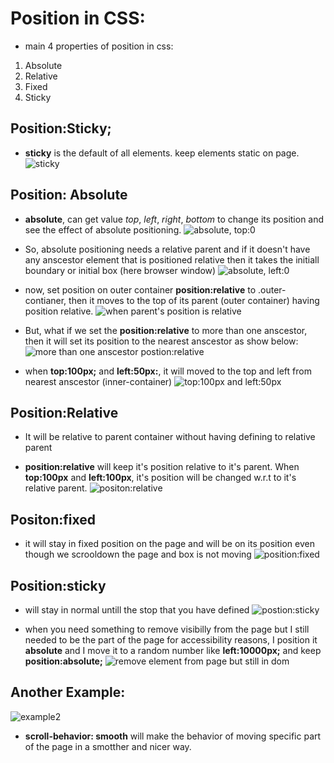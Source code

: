 # Position in CSS:
- main 4 properties of position in css:
1. Absolute
2. Relative
3. Fixed
4. Sticky

## Position:Sticky;
- **sticky** is the default of all elements. keep elements static on page.
![sticky](image.png)

## Position: Absolute
- **absolute**, can get value *top*, *left*, *right*, *bottom* to change its position and see the effect of absolute positioning.
![absolute, top:0](image-1.png)

- So, absolute positioning needs a relative parent and if it doesn't have any anscestor element that is positioned relative then it takes the initiall boundary or initial box (here browser window)
![absolute, left:0](image-2.png)

- now, set position on outer container **position:relative** to .outer-contianer, then it moves to the top of its parent (outer container) having position relative.
![when parent's position is relative](image-3.png)

- But, what if we set the **position:relative** to more than one anscestor, then it will set its position to the nearest anscestor as show below:
![more than one anscestor postion:relative](image-4.png)

- when **top:100px;** and **left:50px:**, it will moved to the top and left from nearest anscestor (inner-container)
![top:100px and left:50px](image-6.png)

## Position:Relative
- It will be relative to parent container without having defining to relative parent

- **position:relative** will keep it's position relative to it's parent. When **top:100px** and **left:100px**, it's position will be changed w.r.t to it's relative parent.
![positon:relative](image-7.png)


## Positon:fixed
- it will stay in fixed position on the page and will be on its position even though we scrooldown the page and box is not moving
![position:fixed](image-8.png)

## Position:sticky
- will stay in normal untill the stop that you have defined
![postion:sticky](image-9.png)


- when you need something to remove visibilly from the page but I still needed to be the part of the page for accessibility reasons, I position it **absolute** and I move it to a random number like **left:10000px;** and keep **position:absolute;**
![remove element from page but still in dom](image-10.png)



## Another Example:
![example2](image-11.png)

- **scroll-behavior: smooth** will make the behavior of moving specific part of the page in a smotther and nicer way.